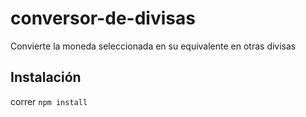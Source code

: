 # conversor-de-divisas
Convierte la moneda seleccionada en su equivalente en otras divisas

## Instalación
correr `npm install`
